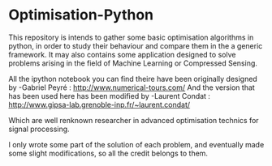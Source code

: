 # Optimisation-Python
This repository is intends to gather some basic optimisation algorithms in python, in order to study their behaviour and compare them in the a generic framework. It may also contains some application designed to solve problems arising in the field of Machine Learning or Compressed Sensing.

All the ipython notebook you can find theire have been originally designed by
 -Gabriel Peyré : http://www.numerical-tours.com/
And the version that has been used here has been modified by
 -Laurent Condat : http://www.gipsa-lab.grenoble-inp.fr/~laurent.condat/
 
Which are well renknown researcher in advanced optimisation technics for signal processing.

I only wrote some part of the solution of each problem, and eventually made some slight modifications, so all the credit belongs to them.
